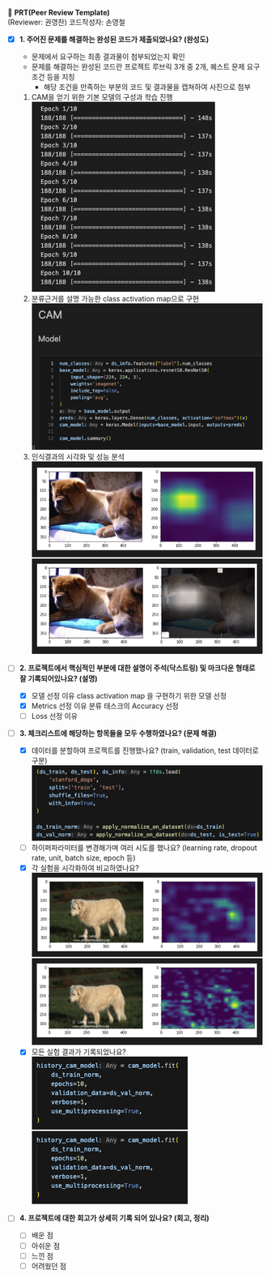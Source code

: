 🔑 **PRT(Peer Review Template)**  
(Reviewer: 권영찬)
코드작성자: 손영철

- [x]  **1. 주어진 문제를 해결하는 완성된 코드가 제출되었나요? (완성도)**
    - 문제에서 요구하는 최종 결과물이 첨부되었는지 확인
    - 문제를 해결하는 완성된 코드란 프로젝트 루브릭 3개 중 2개, 
    퀘스트 문제 요구조건 등을 지칭
        - 해당 조건을 만족하는 부분의 코드 및 결과물을 캡쳐하여 사진으로 첨부
    1. CAM을 얻기 위한 기본 모델의 구성과 학습 진행
        ![alt text](./reviewimg/image.png)
    2. 분류근거를 설명 가능한 class activation map으로 구현
        ![alt text](./reviewimg/image-1.png)  
    3. 인식결과의 시각화 및 성능 분석
        ![alt text](./reviewimg/image-2.png)  
        ![alt text](./reviewimg/image-3.png)  

- [ ]  **2. 프로젝트에서 핵심적인 부분에 대한 설명이 주석(닥스트링) 및 마크다운 형태로 잘 기록되어있나요? (설명)**
    - [x]  모델 선정 이유
        class activation map 을 구현하기 위한 모델 선정
    - [x]  Metrics 선정 이유
        분류 태스크의 Accuracy 선정
    - [ ]  Loss 선정 이유

- [ ]  **3. 체크리스트에 해당하는 항목들을 모두 수행하였나요? (문제 해결)**
    - [x]  데이터를 분할하여 프로젝트를 진행했나요? (train, validation, test 데이터로 구분)
        ![alt text](./reviewimg/image-8.png)
    - [ ]  하이퍼파라미터를 변경해가며 여러 시도를 했나요? (learning rate, dropout rate, unit, batch size, epoch 등)
    - [x]  각 실험을 시각화하여 비교하였나요?
        ![alt text](./reviewimg/image-4.png)
        ![alt text](./reviewimg/image-5.png)
    - [x]  모든 실험 결과가 기록되었나요?
        ![alt text](./reviewimg/image-6.png)  
        ![alt text](./reviewimg/image-7.png)

- [ ]  **4. 프로젝트에 대한 회고가 상세히 기록 되어 있나요? (회고, 정리)**
    - [ ]  배운 점
    - [ ]  아쉬운 점
    - [ ]  느낀 점
    - [ ]  어려웠던 점